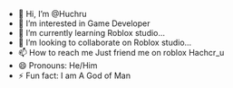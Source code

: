 - 👋 Hi, I’m @Huchru
- 👀 I’m interested in Game Developer
- 🌱 I’m currently learning Roblox studio...
- 💞️ I’m looking to collaborate on Roblox studio...
- 📫 How to reach me Just friend me on roblox Hachcr_u
- 😄 Pronouns: He/Him
- ⚡ Fun fact: I am A God of Man

<!---
Huchru/Huchru is a ✨ special ✨ repository because its `README.md` (this file) appears on your GitHub profile.
You can click the Preview link to take a look at your changes.
--->
